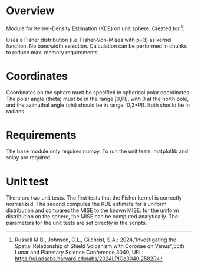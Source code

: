 # Overview
Module for Kernel-Density Estimation (KDE) on unit sphere. Created for [^1].

Uses a Fisher distribution (i.e. Fisher-Von-Mises with p=3) as kernel function. No bandwidth selection. Calculation can be performed
in chunks to reduce max. memory requirements. 

# Coordinates

Coordinates on the sphere must be specified in spherical polar coordinates. The polar angle (theta) must be in the range [0,PI], with
0 at the north pole, and the azimuthal angle (phi) should be in range [0,2*PI]. Both should be in radians. 

# Requirements 

The base module only requires numpy. To run the unit tests, matplotlib and scipy are required. 

# Unit test

There are two unit tests. The first tests that the Fisher kernel is correctly normalized. The second computes the KDE estimate
for a uniform distribution and compares the MISE to the known MISE: for the uniform distribution on the sphere, the MISE can be computed analytically.
The parameters for the unit tests are set directly in the scripts. 

[^1]: Russell M.B., Johnson, C.L., Gilchrist, S.A.: 2024,"Investigating the Spatial Relationship of Shield Volcanism with Coronae on Venus",55th Lunar and Planetary Science Conference,3040,
      URL: https://ui.adsabs.harvard.edu/abs/2024LPICo3040.2582R
